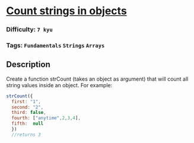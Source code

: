 # [Count strings in objects](https://www.codewars.com/kata/565b3542af398bfb50000003)

### Difficulty: `7 kyu`

### Tags: `Fundamentals` `Strings` `Arrays`

## Description

Create a function strCount (takes an object as argument) that will count all string values inside an object. For example:

```js
strCount({
  first: "1",
  second: "2",
  third: false,
  fourth: ["anytime",2,3,4],
  fifth:  null
  })
  //returns 3
```